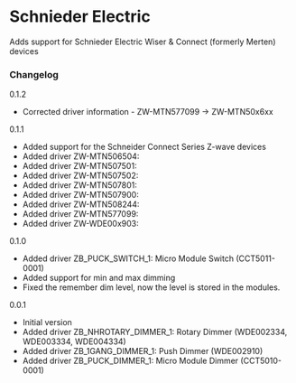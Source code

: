 # Schnieder Electric

Adds support for Schnieder Electric Wiser & Connect (formerly Merten) devices

### Changelog
0.1.2
- Corrected driver information - ZW-MTN577099 -> ZW-MTN50x6xx

0.1.1
- Added support for the Schneider Connect Series Z-wave devices
- Added driver ZW-MTN506504: 
- Added driver ZW-MTN507501: 
- Added driver ZW-MTN507502: 
- Added driver ZW-MTN507801: 
- Added driver ZW-MTN507900: 
- Added driver ZW-MTN508244: 
- Added driver ZW-MTN577099: 
- Added driver ZW-WDE00x903: 

0.1.0
- Added driver ZB_PUCK_SWITCH_1: Micro Module Switch (CCT5011-0001)
- Added support for min and max dimming
- Fixed the remember dim level, now the level is stored in the modules.

0.0.1
- Initial version
- Added driver ZB_NHROTARY_DIMMER_1: Rotary Dimmer (WDE002334, WDE003334, WDE004334)
- Added driver ZB_1GANG_DIMMER_1: Push Dimmer (WDE002910)
- Added driver ZB_PUCK_DIMMER_1: Micro Module Dimmer (CCT5010-0001)
